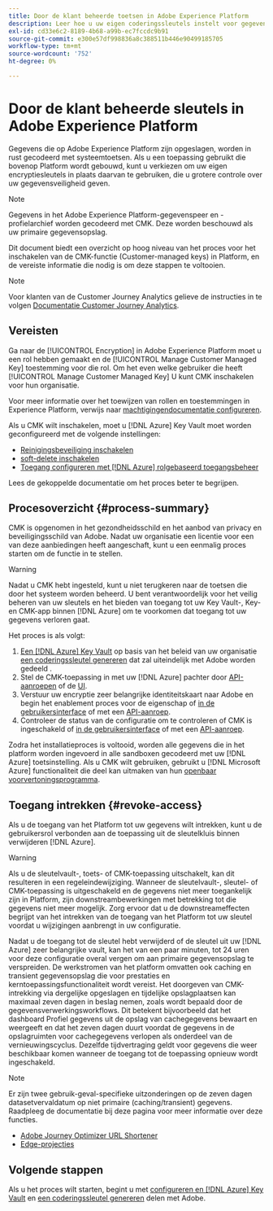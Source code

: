 ```yaml
---
title: Door de klant beheerde toetsen in Adobe Experience Platform
description: Leer hoe u uw eigen coderingssleutels instelt voor gegevens die in Adobe Experience Platform zijn opgeslagen.
exl-id: cd33e6c2-8189-4b68-a99b-ec7fccdc9b91
source-git-commit: e300e57df998836a8c388511b446e90499185705
workflow-type: tm+mt
source-wordcount: '752'
ht-degree: 0%

---
```


# Door de klant beheerde sleutels in Adobe Experience Platform

Gegevens die op Adobe Experience Platform zijn opgeslagen, worden in rust gecodeerd met systeemtoetsen. Als u een toepassing gebruikt die bovenop Platform wordt gebouwd, kunt u verkiezen om uw eigen encryptiesleutels in plaats daarvan te gebruiken, die u grotere controle over uw gegevensveiligheid geven.

>[!NOTE]
>
>Gegevens in het Adobe Experience Platform-gegevenspeer en -profielarchief worden gecodeerd met CMK. Deze worden beschouwd als uw primaire gegevensopslag.

Dit document biedt een overzicht op hoog niveau van het proces voor het inschakelen van de CMK-functie (Customer-managed keys) in Platform, en de vereiste informatie die nodig is om deze stappen te voltooien.

>[!NOTE]
>
>Voor klanten van de Customer Journey Analytics gelieve de instructies in te volgen [Documentatie Customer Journey Analytics](https://experienceleague.adobe.com/docs/analytics-platform/using/cja-privacy/cmk.html).

## Vereisten

Ga naar de [!UICONTROL Encryption] in Adobe Experience Platform moet u een rol hebben gemaakt en de [!UICONTROL Manage Customer Managed Key] toestemming voor die rol. Om het even welke gebruiker die heeft [!UICONTROL Manage Customer Managed Key] U kunt CMK inschakelen voor hun organisatie.

Voor meer informatie over het toewijzen van rollen en toestemmingen in Experience Platform, verwijs naar [machtigingendocumentatie configureren](https://experienceleague.adobe.com/docs/platform-learn/getting-started-for-data-architects-and-data-engineers/configure-permissions.html).

Als u CMK wilt inschakelen, moet u [!DNL Azure] Key Vault moet worden geconfigureerd met de volgende instellingen:

* [Reinigingsbeveiliging inschakelen](https://learn.microsoft.com/en-us/azure/key-vault/general/soft-delete-overview#purge-protection)
* [soft-delete inschakelen](https://learn.microsoft.com/en-us/azure/key-vault/general/soft-delete-overview)
* [Toegang configureren met [!DNL Azure] rolgebaseerd toegangsbeheer](https://learn.microsoft.com/en-us/azure/role-based-access-control/)

Lees de gekoppelde documentatie om het proces beter te begrijpen.

## Procesoverzicht {#process-summary}

CMK is opgenomen in het gezondheidsschild en het aanbod van privacy en beveiligingsschild van Adobe. Nadat uw organisatie een licentie voor een van deze aanbiedingen heeft aangeschaft, kunt u een eenmalig proces starten om de functie in te stellen.

>[!WARNING]
>
>Nadat u CMK hebt ingesteld, kunt u niet terugkeren naar de toetsen die door het systeem worden beheerd. U bent verantwoordelijk voor het veilig beheren van uw sleutels en het bieden van toegang tot uw Key Vault-, Key- en CMK-app binnen [!DNL Azure] om te voorkomen dat toegang tot uw gegevens verloren gaat.

Het proces is als volgt:

1. [Een [!DNL Azure] Key Vault](./azure-key-vault-config.md) op basis van het beleid van uw organisatie [een coderingssleutel genereren](./azure-key-vault-config.md#generate-a-key) dat zal uiteindelijk met Adobe worden gedeeld .
1. Stel de CMK-toepassing in met uw [!DNL Azure] pachter door [API-aanroepen](./api-set-up.md#register-app) of de [UI](./ui-set-up.md#register-app).
1. Verstuur uw encryptie zeer belangrijke identiteitskaart naar Adobe en begin het enablement proces voor de eigenschap of [in de gebruikersinterface](./ui-set-up.md#send-to-adobe) of met een [API-aanroep](./api-set-up.md#send-to-adobe).
1. Controleer de status van de configuratie om te controleren of CMK is ingeschakeld of [in de gebruikersinterface](./ui-set-up.md#check-status) of met een [API-aanroep](./api-set-up.md#check-status).

Zodra het installatieproces is voltooid, worden alle gegevens die in het platform worden ingevoerd in alle sandboxen gecodeerd met uw [!DNL Azure] toetsinstelling. Als u CMK wilt gebruiken, gebruikt u [!DNL Microsoft Azure] functionaliteit die deel kan uitmaken van hun [openbaar voorvertoningsprogramma](https://azure.microsoft.com/en-ca/support/legal/preview-supplemental-terms/).

## Toegang intrekken {#revoke-access}

Als u de toegang van het Platform tot uw gegevens wilt intrekken, kunt u de gebruikersrol verbonden aan de toepassing uit de sleutelkluis binnen verwijderen [!DNL Azure].

>[!WARNING]
>
>Als u de sleutelvault-, toets- of CMK-toepassing uitschakelt, kan dit resulteren in een regeleindewijziging. Wanneer de sleutelvault-, sleutel- of CMK-toepassing is uitgeschakeld en de gegevens niet meer toegankelijk zijn in Platform, zijn downstreambewerkingen met betrekking tot die gegevens niet meer mogelijk. Zorg ervoor dat u de downstreameffecten begrijpt van het intrekken van de toegang van het Platform tot uw sleutel voordat u wijzigingen aanbrengt in uw configuratie.

Nadat u de toegang tot de sleutel hebt verwijderd of de sleutel uit uw [!DNL Azure] zeer belangrijke vault, kan het van een paar minuten, tot 24 uren voor deze configuratie overal vergen om aan primaire gegevensopslag te verspreiden. De werkstromen van het platform omvatten ook caching en transient gegevensopslag die voor prestaties en kerntoepassingsfunctionaliteit wordt vereist. Het doorgeven van CMK-intrekking via dergelijke opgeslagen en tijdelijke opslagplaatsen kan maximaal zeven dagen in beslag nemen, zoals wordt bepaald door de gegevensverwerkingsworkflows. Dit betekent bijvoorbeeld dat het dashboard Profiel gegevens uit de opslag van cachegegevens bewaart en weergeeft en dat het zeven dagen duurt voordat de gegevens in de opslagruimten voor cachegegevens verlopen als onderdeel van de vernieuwingscyclus. Dezelfde tijdvertraging geldt voor gegevens die weer beschikbaar komen wanneer de toegang tot de toepassing opnieuw wordt ingeschakeld.

>[!NOTE]
>
>Er zijn twee gebruik-geval-specifieke uitzonderingen op de zeven dagen datasetvervaldatum op niet primaire (caching/transient) gegevens. Raadpleeg de documentatie bij deze pagina voor meer informatie over deze functies.<ul><li>[Adobe Journey Optimizer URL Shortener](https://experienceleague.adobe.com/docs/journey-optimizer/using/sms/sms-configuration.html#message-preset-sms)</li><li>[Edge-projecties](https://experienceleague.adobe.com/docs/experience-platform/profile/home.html#edge-projections)</li></ul>

## Volgende stappen

Als u het proces wilt starten, begint u met [configureren en [!DNL Azure] Key Vault](./azure-key-vault-config.md) en [een coderingssleutel genereren](./azure-key-vault-config.md#generate-a-key) delen met Adobe.
